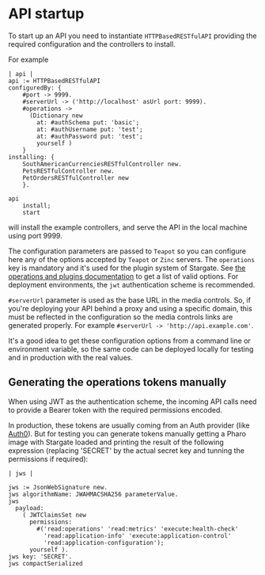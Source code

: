 # API startup

To start up an API you need to instantiate `HTTPBasedRESTfulAPI` providing the
required configuration and the controllers to install.

For example

```smalltalk
| api |
api := HTTPBasedRESTfulAPI
configuredBy: {
    #port -> 9999.
    #serverUrl -> ('http://localhost' asUrl port: 9999).
    #operations ->
      (Dictionary new
        at: #authSchema put: 'basic';
        at: #authUsername put: 'test';
        at: #authPassword put: 'test';
        yourself )
    }
installing: {
    SouthAmericanCurrenciesRESTfulController new.
    PetsRESTfulController new.
    PetOrdersRESTfulController new
    }.

api
    install;
    start
```

will install the example controllers, and serve the API in the local machine
using port 9999.

The configuration parameters are passed to `Teapot` so you can configure here
any of the options accepted by `Teapot` or `Zinc` servers. The `operations`
key is mandatory and it's used for the plugin system of Stargate. See [the
operations and plugins documentation](Operations.md) to get a list of valid
options. For deployment environments, the `jwt` authentication scheme is recommended.

`#serverUrl` parameter is used as the base URL in the media controls. So, if
you're deploying your API behind a proxy and using a specific domain, this
must be reflected in the configuration so the media controls links are
generated properly. For example `#serverUrl -> 'http://api.example.com'`.

It's a good idea to get these configuration options from a command line or
environment variable, so the same code can be deployed locally for testing and
in production with the real values.

## Generating the operations tokens manually

When using JWT as the authentication scheme, the incoming API calls need to
provide a Bearer token with the required permissions encoded.

In production, these tokens are usually coming from an Auth provider (like
[Auth0](https://auth0.com)). But for testing you can generate tokens manually
getting a Pharo image with Stargate loaded and printing the result of the
following expression (replacing 'SECRET' by the actual secret key and tunning
the permissions if required):

```smalltalk
| jws |

jws := JsonWebSignature new.
jws algorithmName: JWAHMACSHA256 parameterValue.
jws
  payload:
    ( JWTClaimsSet new
      permissions:
        #('read:operations' 'read:metrics' 'execute:health-check'
          'read:application-info' 'execute:application-control'
          'read:application-configuration');
      yourself ).
jws key: 'SECRET'.
jws compactSerialized
```
